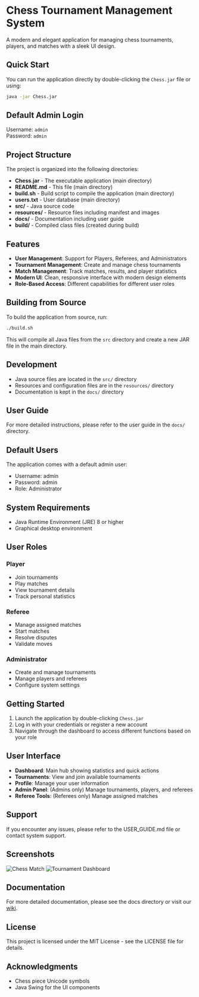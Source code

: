 # Chess Tournament Management System

A modern and elegant application for managing chess tournaments, players, and matches with a sleek UI design.

## Quick Start

You can run the application directly by double-clicking the `Chess.jar` file or using:

```bash
java -jar Chess.jar
```

## Default Admin Login

Username: `admin`  
Password: `admin`

## Project Structure

The project is organized into the following directories:

- **Chess.jar** - The executable application (main directory)
- **README.md** - This file (main directory)
- **build.sh** - Build script to compile the application (main directory)
- **users.txt** - User database (main directory)
- **src/** - Java source code
- **resources/** - Resource files including manifest and images
- **docs/** - Documentation including user guide
- **build/** - Compiled class files (created during build)

## Features

- **User Management**: Support for Players, Referees, and Administrators
- **Tournament Management**: Create and manage chess tournaments
- **Match Management**: Track matches, results, and player statistics
- **Modern UI**: Clean, responsive interface with modern design elements
- **Role-Based Access**: Different capabilities for different user roles

## Building from Source

To build the application from source, run:

```bash
./build.sh
```

This will compile all Java files from the `src` directory and create a new JAR file in the main directory.

## Development

- Java source files are located in the `src/` directory
- Resources and configuration files are in the `resources/` directory
- Documentation is kept in the `docs/` directory

## User Guide

For more detailed instructions, please refer to the user guide in the `docs/` directory.

## Default Users

The application comes with a default admin user:
- Username: admin
- Password: admin
- Role: Administrator

## System Requirements
- Java Runtime Environment (JRE) 8 or higher
- Graphical desktop environment

## User Roles

### Player
- Join tournaments
- Play matches
- View tournament details
- Track personal statistics

### Referee
- Manage assigned matches
- Start matches
- Resolve disputes
- Validate moves

### Administrator
- Create and manage tournaments
- Manage players and referees
- Configure system settings

## Getting Started

1. Launch the application by double-clicking `Chess.jar`
2. Log in with your credentials or register a new account
3. Navigate through the dashboard to access different functions based on your role

## User Interface

- **Dashboard**: Main hub showing statistics and quick actions
- **Tournaments**: View and join available tournaments
- **Profile**: Manage your user information
- **Admin Panel**: (Admins only) Manage tournaments, players, and referees
- **Referee Tools**: (Referees only) Manage assigned matches

## Support

If you encounter any issues, please refer to the USER_GUIDE.md file or contact system support.

## Screenshots

![Chess Match](screenshots/match.png)
![Tournament Dashboard](screenshots/dashboard.png)

## Documentation

For more detailed documentation, please see the docs directory or visit our [wiki](https://github.com/yourusername/chess-tournament-manager/wiki).

## License

This project is licensed under the MIT License - see the LICENSE file for details.

## Acknowledgments

- Chess piece Unicode symbols
- Java Swing for the UI components 